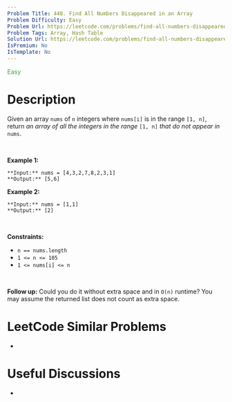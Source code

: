 ```yaml
---
Problem Title: 448. Find All Numbers Disappeared in an Array
Problem Difficulty: Easy
Problem Url: https://leetcode.com/problems/find-all-numbers-disappeared-in-an-array/
Problem Tags: Array, Hash Table
Solution Url: https://leetcode.com/problems/find-all-numbers-disappeared-in-an-array/solution/
IsPremium: No
IsTemplate: No
---
```


<span style="color: rgb(67, 160, 71);">Easy</span>

# Description

Given an array `nums` of `n` integers where `nums[i]` is in the range `[1, n]`, return *an array of all the integers in the range* `[1, n]` *that do not appear in* `nums`.


 


**Example 1:**



```
**Input:** nums = [4,3,2,7,8,2,3,1]
**Output:** [5,6]

```
**Example 2:**



```
**Input:** nums = [1,1]
**Output:** [2]

```

 


**Constraints:**


* `n == nums.length`
* `1 <= n <= 105`
* `1 <= nums[i] <= n`


 


**Follow up:** Could you do it without extra space and in `O(n)` runtime? You may assume the returned list does not count as extra space.




# LeetCode Similar Problems

- []()

# Useful Discussions

- []()
